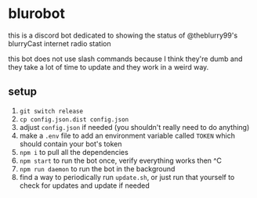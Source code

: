 # blurobot

this is a discord bot dedicated to showing the status of @theblurry99's blurryCast internet radio station

this bot does not use slash commands because I think they're dumb and they take a lot of time to update and they work in a weird way.

## setup

1. `git switch release`
2. `cp config.json.dist config.json`
3. adjust `config.json` if needed (you shouldn't really need to do anything)
4. make a `.env` file to add an environment variable called `TOKEN` which should contain your bot's token
5. `npm i` to pull all the dependencies
6. `npm start` to run the bot once, verify everything works then ^C
7. `npm run daemon` to run the bot in the background
8. find a way to periodically run `update.sh`, or just run that yourself to check for updates and update if needed
